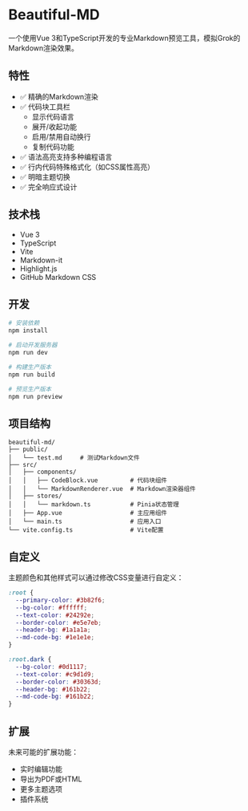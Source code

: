 # Beautiful-MD

一个使用Vue 3和TypeScript开发的专业Markdown预览工具，模拟Grok的Markdown渲染效果。

## 特性

- ✅ 精确的Markdown渲染
- ✅ 代码块工具栏
  - 显示代码语言
  - 展开/收起功能
  - 启用/禁用自动换行
  - 复制代码功能
- ✅ 语法高亮支持多种编程语言
- ✅ 行内代码特殊格式化（如CSS属性高亮）
- ✅ 明暗主题切换
- ✅ 完全响应式设计

## 技术栈

- Vue 3
- TypeScript
- Vite
- Markdown-it
- Highlight.js
- GitHub Markdown CSS

## 开发

```bash
# 安装依赖
npm install

# 启动开发服务器
npm run dev

# 构建生产版本
npm run build

# 预览生产版本
npm run preview
```

## 项目结构

```
beautiful-md/
├── public/
│   └── test.md     # 测试Markdown文件
├── src/
│   ├── components/
│   │   ├── CodeBlock.vue         # 代码块组件
│   │   └── MarkdownRenderer.vue  # Markdown渲染器组件
│   ├── stores/
│   │   └── markdown.ts           # Pinia状态管理
│   ├── App.vue                   # 主应用组件
│   └── main.ts                   # 应用入口
└── vite.config.ts                # Vite配置
```

## 自定义

主题颜色和其他样式可以通过修改CSS变量进行自定义：

```css
:root {
  --primary-color: #3b82f6;
  --bg-color: #ffffff;
  --text-color: #24292e;
  --border-color: #e5e7eb;
  --header-bg: #1a1a1a;
  --md-code-bg: #1e1e1e;
}

:root.dark {
  --bg-color: #0d1117;
  --text-color: #c9d1d9;
  --border-color: #30363d;
  --header-bg: #161b22;
  --md-code-bg: #161b22;
}
```

## 扩展

未来可能的扩展功能：

- 实时编辑功能
- 导出为PDF或HTML
- 更多主题选项
- 插件系统
